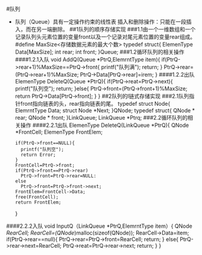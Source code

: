 #队列
* 队列（Queue）具有一定操作约束的线性表
插入和删除操作：只能在一段插入，而在另一端删除。
##1队列的顺序存储实现
###1.1由一个一维数组和一个记录队列头元素位置的变量front以及一个记录对尾元素位置的变量rear组成。
    #define MaxSize<存储数据元素的最大个数>
    typedef struct{
      ElemenType Data[MaxSize];
      int rear;
      int front;
    }Queue;
###1.2循环队列的相关操作
####1.2.1入队
    void AddQ(Queue *PtrQ,ElemrntType item){
      if(PtrQ->rear+1)%MaxSize==PtrQ->front{
        printf("队列满");
        return;
      }
      PtrQ->rear=(PtrQ->rear+1)%MaxSize;
      PtrQ->Data[PtrQ->rear]=irem;
    }
####1.2.2出队
    ElemenType DeleteQ(Queue *PtrQ){
      if(PtrQ->reat=PtrQ->next){
        printf("队列空");
        return;
      }else{
        PtrQ->front=(PtrQ->front+1)%MaxSize;
        return PtrQ->Data[PtrQ->front];
      }
    }
##2队列的l链式存储实现
###2.1队列指针front指向链表的头，rear指向链表的尾。
    typedef struct Node{
      ElemrntType Data;
      struct Node *Next;
    }QNode;
    typedef struct{
      QNode * rear;
      QNode * front;
    }LinkQueue;
    LinkQueue *Ptrq;
###2.2循环队列的相关操作
####2.2.1出队
    ElemenType DeleteQ(LinkQueue *PtrQ){
      QNode *FrontCell;
      ElemenType FrontElem;

      if(PtrQ->front==NULL){
        printf("队列空");
        return Error;
      }
      FrontCell=PtrQ->front;
      if(PtrQ->front==PtrQ->rear)
        PtrQ->front=PtrQ->rear=NULL:
      else
        PtrQ->front=PtrQ->front->next;
      FrontElem=FrontCell->Data;
      free(FrontCell);
      return FrontElem;
    }

####2.2.2入队
    void InputQ（LinkQueue *PtrQ,ElemrntType item）{
      QNode *RearCell;
      RearCell=(QNode*)malloc(sizeof(QNode));
      RearCell->Data=item;
      if(PtrQ->rear==null){
        PtrQ->rear=PtrQ->front=RearCell;
        return;
      }
      else{
        PtrQ->rear->next=RearCell;
        PtrQ->reat=PtrQ->rear->next;
        return;
      }
    }
